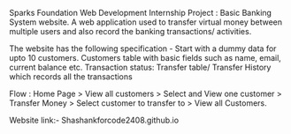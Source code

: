 Sparks Foundation Web Development Internship Project : Basic Banking System website. A web application used to transfer virtual money between multiple users and also record the banking transactions/ activities.


The website has the following specification -
 Start with a dummy data for upto 10 customers.
 Customers table with basic fields such as name, email, current balance etc. 
Transaction status: Transfer table/ Transfer History which records all the transactions

Flow : Home Page > View all customers > Select and View one customer >
 Transfer Money > Select customer to transfer to > View all Customers.

Website link:- Shashankforcode2408.github.io
